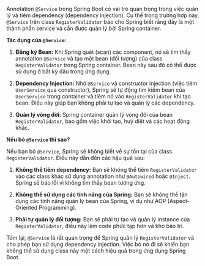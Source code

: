 Annotation `@Service` trong Spring Boot có vai trò quan trọng trong việc quản lý và tiêm dependency (dependency injection).  Cụ thể trong trường hợp này, `@Service` trên class `RegisterValidator` báo cho Spring biết rằng đây là một thành phần service và cần được quản lý bởi Spring container.

**Tác dụng của `@Service`:**

1. **Đăng ký Bean:** Khi Spring quét (scan) các component, nó sẽ tìm thấy annotation `@Service` và tạo một bean (đối tượng) của class `RegisterValidator` trong Spring container.  Bean này sau đó có thể được sử dụng ở bất kỳ đâu trong ứng dụng.

2. **Dependency Injection:**  Nhờ `@Service` và constructor injection (việc tiêm `UserService` qua constructor), Spring sẽ tự động tìm kiếm bean của `UserService` trong container và tiêm nó vào `RegisterValidator` khi tạo bean.  Điều này giúp bạn không phải tự tạo và quản lý các dependency.

3. **Quản lý vòng đời:** Spring container quản lý vòng đời của bean `RegisterValidator`, bao gồm việc khởi tạo, huỷ diệt và các hoạt động khác.

**Nếu bỏ `@Service` thì sao?**

Nếu bạn bỏ `@Service`, Spring sẽ không biết về sự tồn tại của class `RegisterValidator`.  Điều này dẫn đến các hậu quả sau:

1. **Không thể tiêm dependency:** Bạn sẽ không thể tiêm `RegisterValidator` vào các class khác sử dụng annotation như `@Autowired` hoặc `@Inject`.  Spring sẽ báo lỗi vì không tìm thấy bean tương ứng.

2. **Không thể sử dụng các tính năng của Spring:**  Bạn sẽ không thể tận dụng các tính năng quản lý bean của Spring, ví dụ như AOP (Aspect-Oriented Programming).

3. **Phải tự quản lý đối tượng:** Bạn sẽ phải tự tạo và quản lý instance của `RegisterValidator`, điều này làm code phức tạp hơn và khó bảo trì.

Tóm lại, `@Service` là rất quan trọng để Spring quản lý `RegisterValidator` và cho phép bạn sử dụng dependency injection. Việc bỏ nó đi sẽ khiến bạn không thể sử dụng class này một cách hiệu quả trong ứng dụng Spring Boot.
